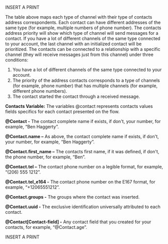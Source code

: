 INSERT A PRINT

The table above maps each type of channel with their type of contacts address correspondents. Each contact can have different addresses of the same type (for example, multiple numbers of phone number). The contacts address priority will show which type of channel will send messages for a contact. If you have a lot of different channels of the same type connected to your account, the last channel with an initialized contact will be prioritized. The contacts can be connected to a relationship with a specific channel (they will receive messages just from this channel) under three conditions:

1. You have a lot of different channels of the same type connected to your account.
2. The priority of the address contacts corresponds to a type of channels (for example, phone number) that has multiple channels (for example, different phone numbers). 
3. The contact started the contact through a received message.

**Contacts Variable:** The variables @contact represents contacts values fields specifics for each contact presented on the flow.

**@Contact -** The contact complete name if exists, if don't, your number, for example, “Ben Haggerty”.

**@Contact.name –** As above, the contact complete name if exists, if don't, your number, for example, “Ben Haggerty”.

**@Contact.first_name –** The contacts first name, if it was defined, if don't, the phone number, for example, “Ben”.

**@Contact.tel –** The contact phone number on a legible format, for example, “(206) 555 1212”.

**@Contact.tel_e164 -** The contact phone number on the E167 format, for example, “+12065551212”.

**@Contact.groups -** The groups where the contact was inserted.

**@Contact.uuid -** The exclusive identification universally attributed to each contact.

**@Contact[Contact-field] -** Any contact field that you created for your contacts, for example, “@Contact.age”.

INSERT A PRINT
